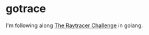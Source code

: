 # gotrace
I'm following along [The Raytracer Challenge](https://pragprog.com/book/jbtracer/the-ray-tracer-challenge) in golang.
